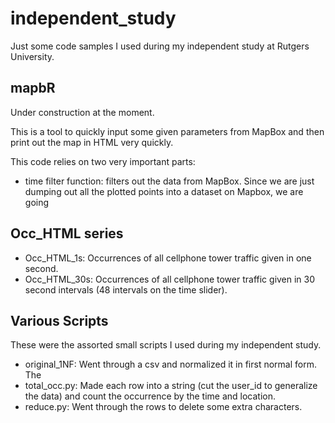 # independent_study
Just some code samples I used during my independent study at Rutgers University.

## mapbR
Under construction at the moment.

This is a tool to quickly input some given parameters from MapBox and then print out the map in HTML very quickly.

This code relies on two very important parts:
- time filter function: filters out the data from MapBox. Since we are just dumping out all the plotted points into a dataset on Mapbox, we are going

## Occ_HTML series
- Occ_HTML_1s: Occurrences of all cellphone tower traffic given in one second.
- Occ_HTML_30s: Occurrences of all cellphone tower traffic given in 30 second intervals (48 intervals on the time slider).

## Various Scripts
These were the assorted small scripts I used during my independent study.
- original_1NF: Went through a csv and normalized it in first normal form. The
- total_occ.py: Made each row into a string (cut the user_id to generalize the data) and count the occurrence by the time and location.
- reduce.py: Went through the rows to delete some extra characters.
